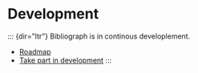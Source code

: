 Development
===========
::: {dir="ltr"}
Bibliograph is in continous developlement.
-   [Roadmap](https://github.com/cboulanger/bibliograph/blob/master/roadmap.md)
-   [Take part in development](https://github.com/cboulanger/bibliograph/blob/master/development.md)
:::
